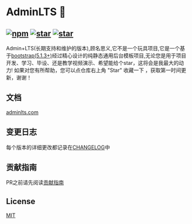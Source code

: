 
# AdminLTS 🎨


[![npm](https://img.shields.io/npm/v/adminlts)](https://www.npmjs.com/package/adminlts)
[![star](https://gitee.com/ajiho/AdminLTS/badge/star.svg?theme=dark)](https://gitee.com/ajiho/AdminLTS)
[![star](https://img.shields.io/github/stars/ajiho/adminLTS)](https://github.com/ajiho/adminLTS)
---


Admin+LTS(长期支持和维护的版本),顾名思义,它不是一个玩具项目,它是一个基于[bootstrap(5.1.3+)](https://getbootstrap.com/)经过精心设计的纯静态通用后台模板项目,无论您是用于项目开发、学习、毕设、还是教学视频演示、希望能给个star，这将会是我最大的动力!
如果对您有所帮助，您可以点仓库右上角 "Star" 收藏一下 ，获取第一时间更新，谢谢！



## 文档

[adminlts.com](https://adminlts.com)

## 变更日志


每个版本的详细更改都记录在[CHANGELOG](https://github.com/ajiho/AdminLTS/blob/2.x/CHANGELOG.md)中



## 贡献指南


PR之前请先阅读[贡献指南](https://github.com/ajiho/AdminLTS/blob/2.x/.github/CONTRIBUTING.md)



## License

[MIT](https://github.com/ajiho/AdminLTS/blob/2.x/LICENSE)



